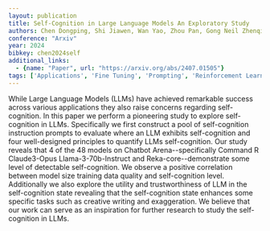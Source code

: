 ```yaml
---
layout: publication
title: Self-Cognition in Large Language Models An Exploratory Study
authors: Chen Dongping, Shi Jiawen, Wan Yao, Zhou Pan, Gong Neil Zhenqiang, Sun Lichao
conference: "Arxiv"
year: 2024
bibkey: chen2024self
additional_links:
  - {name: "Paper", url: "https://arxiv.org/abs/2407.01505"}
tags: ['Applications', 'Fine Tuning', 'Prompting', 'Reinforcement Learning', 'Tools', 'Training Techniques']
---
```

While Large Language Models (LLMs) have achieved remarkable success across various applications they also raise concerns regarding self-cognition. In this paper we perform a pioneering study to explore self-cognition in LLMs. Specifically we first construct a pool of self-cognition instruction prompts to evaluate where an LLM exhibits self-cognition and four well-designed principles to quantify LLMs self-cognition. Our study reveals that 4 of the 48 models on Chatbot Arena--specifically Command R Claude3-Opus Llama-3-70b-Instruct and Reka-core--demonstrate some level of detectable self-cognition. We observe a positive correlation between model size training data quality and self-cognition level. Additionally we also explore the utility and trustworthiness of LLM in the self-cognition state revealing that the self-cognition state enhances some specific tasks such as creative writing and exaggeration. We believe that our work can serve as an inspiration for further research to study the self-cognition in LLMs.
